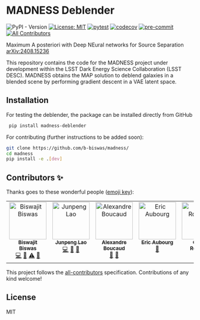 # MADNESS Deblender
<!-- ALL-CONTRIBUTORS-BADGE:START - Do not remove or modify this section -->
![PyPI - Version](https://img.shields.io/pypi/v/madness-deblender)
[![License: MIT](https://img.shields.io/badge/License-MIT-blue.svg)](https://opensource.org/licenses/MIT)
[![pytest](https://github.com/b-biswas/madness/actions/workflows/pytest.yml/badge.svg)](https://github.com/b-biswas/madness/actions/workflows/pytest.yml)
[![codecov](https://codecov.io/gh/b-biswas/madness/graph/badge.svg?token=2YNVQ7C4CU)](https://codecov.io/gh/b-biswas/madness)
[![pre-commit](https://img.shields.io/badge/pre--commit-enabled-brightgreen?logo=pre-commit)](https://github.com/pre-commit/pre-commit)
[![All Contributors](https://img.shields.io/badge/all_contributors-6-blue.svg?style=flat-square)](#contributors-)
<!-- ALL-CONTRIBUTORS-BADGE:END -->

Maximum A posteriori with Deep NEural networks for Source Separation [arXiv:2408.15236](https://arxiv.org/abs/2408.15236v1)

This repository contains the code for the MADNESS project under development within the LSST Dark Energy Science Collaboration (LSST DESC).
MADNESS obtains the MAP solution to deblend galaxies in a blended scene by performing gradient descent in a VAE latent space.

## Installation
For testing the deblender, the package can be installed directly from GitHub
```bash
 pip install madness-deblender
```
For contributing (further instructions to be added soon):
```bash
git clone https://github.com/b-biswas/madness/
cd madness
pip install -e .[dev]
```

## Contributors ✨

Thanks goes to these wonderful people ([emoji key](https://allcontributors.org/docs/en/emoji-key)):

<!-- ALL-CONTRIBUTORS-LIST:START - Do not remove or modify this section -->
<!-- prettier-ignore-start -->
<!-- markdownlint-disable -->
<table>
  <tbody>
    <tr>
      <td align="center" valign="top" width="14.28%"><a href="https://github.com/b-biswas"><img src="https://avatars.githubusercontent.com/u/44917825?v=4?s=100" width="100px;" alt="Biswajit Biswas"/><br /><sub><b>Biswajit Biswas</b></sub></a><br /><a href="https://github.com/b-biswas/MADNESS/commits?author=b-biswas" title="Code">💻</a> <a href="#ideas-b-biswas" title="Ideas, Planning, & Feedback">🤔</a> <a href="https://github.com/b-biswas/MADNESS/commits?author=b-biswas" title="Tests">⚠️</a> <a href="#maintenance-b-biswas" title="Maintenance">🚧</a></td>
      <td align="center" valign="top" width="14.28%"><a href="https://junpenglao.xyz/"><img src="https://avatars.githubusercontent.com/u/12952641?v=4?s=100" width="100px;" alt="Junpeng Lao"/><br /><sub><b>Junpeng Lao</b></sub></a><br /><a href="https://github.com/b-biswas/MADNESS/commits?author=junpenglao" title="Code">💻</a> <a href="https://github.com/b-biswas/MADNESS/pulls?q=is%3Apr+reviewed-by%3Ajunpenglao" title="Reviewed Pull Requests">👀</a> <a href="#ideas-junpenglao" title="Ideas, Planning, & Feedback">🤔</a></td>
      <td align="center" valign="top" width="14.28%"><a href="https://aboucaud.github.io"><img src="https://avatars.githubusercontent.com/u/3065310?v=4?s=100" width="100px;" alt="Alexandre Boucaud"/><br /><sub><b>Alexandre Boucaud</b></sub></a><br /><a href="https://github.com/b-biswas/MADNESS/pulls?q=is%3Apr+reviewed-by%3Aaboucaud" title="Reviewed Pull Requests">👀</a> <a href="#ideas-aboucaud" title="Ideas, Planning, & Feedback">🤔</a></td>
      <td align="center" valign="top" width="14.28%"><a href="https://github.com/aubourg"><img src="https://avatars.githubusercontent.com/u/4321664?v=4?s=100" width="100px;" alt="Eric Aubourg"/><br /><sub><b>Eric Aubourg</b></sub></a><br /><a href="#ideas-aubourg" title="Ideas, Planning, & Feedback">🤔</a></td>
      <td align="center" valign="top" width="14.28%"><a href="https://github.com/roucelle"><img src="https://avatars.githubusercontent.com/u/17788009?v=4?s=100" width="100px;" alt="Cécile Roucelle"/><br /><sub><b>Cécile Roucelle</b></sub></a><br /><a href="#ideas-roucelle" title="Ideas, Planning, & Feedback">🤔</a></td>
      <td align="center" valign="top" width="14.28%"><a href="https://github.com/aguinot"><img src="https://avatars.githubusercontent.com/u/39480528?v=4?s=100" width="100px;" alt="Axel Guinot"/><br /><sub><b>Axel Guinot</b></sub></a><br /><a href="#ideas-aguinot" title="Ideas, Planning, & Feedback">🤔</a></td>
    </tr>
  </tbody>
</table>

<!-- markdownlint-restore -->
<!-- prettier-ignore-end -->

<!-- ALL-CONTRIBUTORS-LIST:END -->

This project follows the [all-contributors](https://github.com/all-contributors/all-contributors) specification. Contributions of any kind welcome!

## License
MIT
